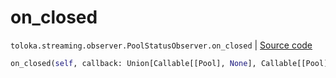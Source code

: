 # on_closed
`toloka.streaming.observer.PoolStatusObserver.on_closed` | [Source code](https://github.com/Toloka/toloka-kit/blob/v1.1.2/src/streaming/observer.py#L227)

```python
on_closed(self, callback: Union[Callable[[Pool], None], Callable[[Pool], Awaitable[None]]])
```

